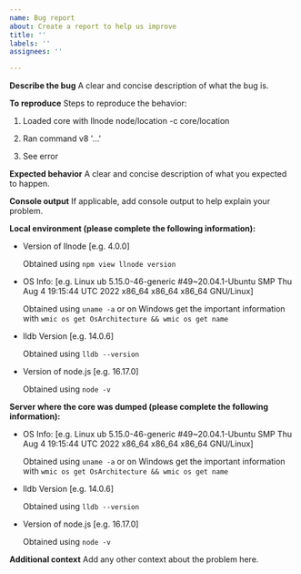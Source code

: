```yaml
---
name: Bug report
about: Create a report to help us improve
title: ''
labels: ''
assignees: ''

---
```


**Describe the bug**
A clear and concise description of what the bug is.

**To reproduce**
Steps to reproduce the behavior:

  1. Loaded core with llnode node/location -c core/location
  
  2. Ran command v8 '...'
  
  3. See error

**Expected behavior**
A clear and concise description of what you expected to happen.

**Console output**
If applicable, add console output to help explain your problem.

**Local environment (please complete the following information):**
 - Version of llnode [e.g. 4.0.0]
 
   Obtained using `npm view llnode version`
 - OS Info: [e.g. Linux ub 5.15.0-46-generic #49~20.04.1-Ubuntu SMP Thu Aug 4 19:15:44 UTC 2022 x86_64 x86_64 x86_64 GNU/Linux] 
 
   Obtained using `uname -a` or on Windows get the important information with `wmic os get OsArchitecture && wmic os get name`  
 - lldb Version [e.g. 14.0.6] 
   
   Obtained using `lldb --version`
 - Version of node.js [e.g. 16.17.0] 
   
   Obtained using `node -v`

**Server where the core was dumped (please complete the following information):**
 - OS Info: [e.g. Linux ub 5.15.0-46-generic #49~20.04.1-Ubuntu SMP Thu Aug 4 19:15:44 UTC 2022 x86_64 x86_64 x86_64 GNU/Linux] 
 
   Obtained using `uname -a` or on Windows get the important information with `wmic os get OsArchitecture && wmic os get name`
 - lldb Version [e.g. 14.0.6] 
 
   Obtained using `lldb --version`
 - Version of node.js [e.g. 16.17.0] 
   
   Obtained using `node -v`

**Additional context**
Add any other context about the problem here.
